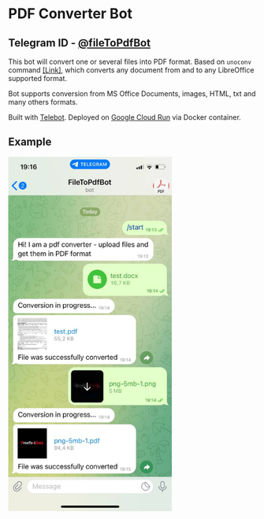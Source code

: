 # PDF Converter Bot

## Telegram ID - [@fileToPdfBot](https://t.me/fileToPdfBot)

This bot will convert one or several files into PDF format. Based on `unoconv` command [[Link]](https://linux.die.net/man/1/unoconv), which converts any document from and to any LibreOffice supported format. 

Bot supports conversion from MS Office Documents, images, HTML, txt and many others formats.

Built with [Telebot](https://pkg.go.dev/gopkg.in/tucnak/telebot.v2#section-readme). Deployed on [Google Cloud Run](https://cloud.google.com/run) via Docker container.


## Example

<img src="./examples/example.jpg" height="720" alt="bot example">
